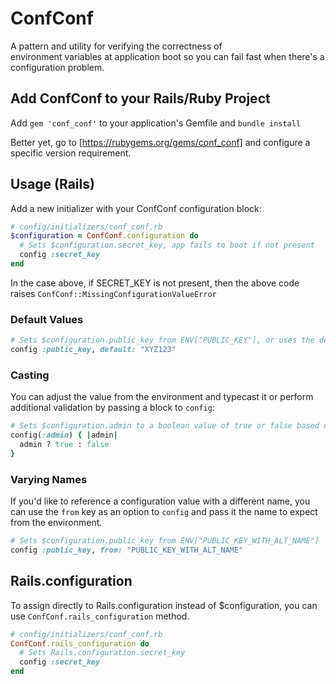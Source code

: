 # ConfConf


A pattern and utility for verifying the correctness of  
environment variables at application boot so you can fail 
fast when there's a configuration problem.


## Add ConfConf to your Rails/Ruby Project


Add `gem 'conf_conf'` to your application's Gemfile and `bundle install`

Better yet, go to [https://rubygems.org/gems/conf_conf]
and configure a specific version requirement.


## Usage (Rails)

Add a new initializer with your ConfConf configuration block:


```ruby
# config/initializers/conf_conf.rb
$configuration = ConfConf.configuration do
  # Sets $configuration.secret_key, app fails to boot if not present
  config :secret_key
end
```


In the case above, if SECRET_KEY is not present, then the above code 
raises `ConfConf::MissingConfigurationValueError` 

### Default Values

```ruby
# Sets $configuration.public_key from ENV["PUBLIC_KEY"], or uses the default if not available in ENV
config :public_key, default: "XYZ123"
```

### Casting

You can adjust the value from the environment and typecast it or perform
additional validation by passing a block to `config`:

```ruby
# Sets $configuration.admin to a boolean value of true or false based on truthiness of ENV key, app fails to boot if not present
config(:admin) { |admin| 
  admin ? true : false 
}
```

### Varying Names

If you'd like to reference a configuration value with a different name, you can
use the `from` key as an option to `config` and pass it the name to expect from
the environment.

```ruby
# Sets $configuration.public_key from ENV["PUBLIC_KEY_WITH_ALT_NAME"]
config :public_key, from: "PUBLIC_KEY_WITH_ALT_NAME"
```

## Rails.configuration

To assign directly to Rails.configuration instead of $configuration, you can
use `ConfConf.rails_configuration` method.

```ruby
# config/initializers/conf_conf.rb
ConfConf.rails_configuration do
  # Sets Rails.configuration.secret_key
  config :secret_key
end
```
